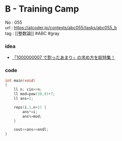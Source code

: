 # B - Training Camp

No	: 055  
url	: https://atcoder.jp/contests/abc055/tasks/abc055_b  
tag	: [[整数論]]  #ABC #gray

### idea
- [「1000000007 で割ったあまり」の求め方を総特集！](https://qiita.com/drken/items/3b4fdf0a78e7a138cd9a)

### code
```cpp
int main(void)
{
	ll n; cin>>n;
	ll mod=pow(10,9)+7;
	ll ans=1;

	reps(i,1,n+1) {
		ans*=i;
		ans%=mod;
	}

	cout<<ans<<endl;
}
```
